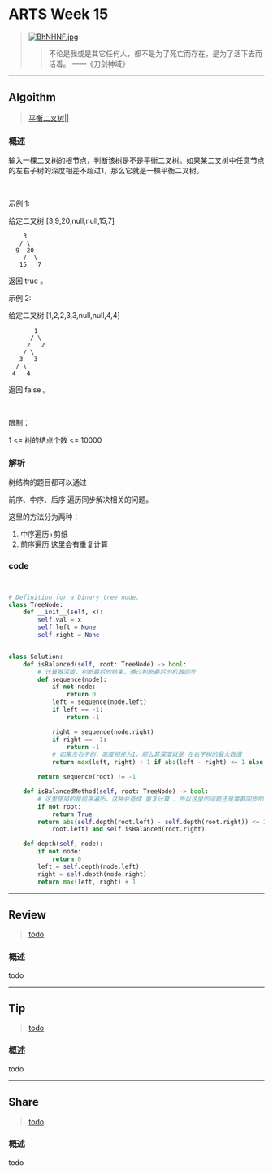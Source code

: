 # ARTS Week 15
>[![BhNHNF.jpg](https://s1.ax1x.com/2020/11/06/BhNHNF.jpg)](https://imgchr.com/i/BhNHNF)
>> 不论是我或是其它任何人，都不是为了死亡而存在，是为了活下去而活着。 ——《刀剑神域》

***
## Algoithm
>[平衡二叉树||](https://leetcode-cn.com/problems/ping-heng-er-cha-shu-lcof)

### 概述
输入一棵二叉树的根节点，判断该树是不是平衡二叉树。如果某二叉树中任意节点的左右子树的深度相差不超过1，那么它就是一棵平衡二叉树。

 

示例 1:

给定二叉树 [3,9,20,null,null,15,7]

        3
       / \
      9  20
        /  \
       15   7
返回 true 。

示例 2:

给定二叉树 [1,2,2,3,3,null,null,4,4]

           1
          / \
         2   2
        / \
       3   3
      / \
     4   4
返回 false 。

 

限制：

1 <= 树的结点个数 <= 10000


### 解析
树结构的题目都可以通过

前序、中序、后序 遍历同步解决相关的问题。

这里的方法分为两种：
1. 中序遍历+剪纸
2. 前序遍历 这里会有重复计算


### code
```python


# Definition for a binary tree node.
class TreeNode:
    def __init__(self, x):
        self.val = x
        self.left = None
        self.right = None


class Solution:
    def isBalanced(self, root: TreeNode) -> bool:
        # 计算器深度，判断最后的结果，通过判断最后的机器同步
        def sequence(node):
            if not node:
                return 0
            left = sequence(node.left)
            if left == -1:
                return -1

            right = sequence(node.right)
            if right == -1:
                return -1
            # 如果左右子树，高度相差为1，那么其深度就是 左右子树的最大数值
            return max(left, right) + 1 if abs(left - right) <= 1 else -1

        return sequence(root) != -1

    def isBalancedMethod(self, root: TreeNode) -> bool:
        # 这里使用的是前序遍历，这种会造成 重复计算 ，所以这里的问题还是需要同步的
        if not root:
            return True
        return abs(self.depth(root.left) - self.depth(root.right)) <= 1 and self.isBalanced(
            root.left) and self.isBalanced(root.right)

    def depth(self, node):
        if not node:
            return 0
        left = self.depth(node.left)
        right = self.depth(node.right)
        return max(left, right) + 1
```



***
## Review
>[todo]()

### 概述
todo 


***
## Tip
>[todo]()

### 概述
todo


***
## Share
>[todo]()

### 概述
todo  